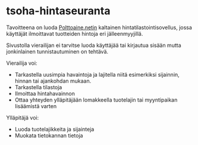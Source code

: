# tsoha-hintaseuranta
Tavoitteena on luoda [Polttoaine.netin](https://www.polttoaine.net) kaltainen hintatilastointisovellus, jossa käyttäjät ilmoittavat tuotteiden hintoja eri jälleenmyyjillä. 

Sivustolla vierailijan ei tarvitse luoda käyttäjää tai kirjautua sisään mutta jonkinlainen tunnistautuminen on tehtävä.

Vierailija voi:
- Tarkastella uusimpia havaintoja ja lajitella niitä esimerkiksi sijainnin, hinnan tai ajankohdan mukaan. 
- Tarkastella tilastoja
- Ilmoittaa hintahavainnon
- Ottaa yhteyden ylläpitäjään lomakkeella tuotelajin tai myyntipaikan lisäämistä varten


Ylläpitäjä voi:
- Luoda tuotelajikkeita ja sijainteja
- Muokata tietokannan tietoja
